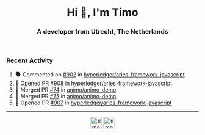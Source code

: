 <h1 align="center">Hi 👋, I'm Timo</h1>
<h3 align="center">A developer from Utrecht, The Netherlands</h3>
<br/>
<!-- https://github.com/rahuldkjain/github-profile-readme-generator --!>

<!--  <p align="left"><img src="https://github-readme-stats.vercel.app/api?username=timoglastra&show_icons=true&count_private=true&" alt="timoglastra" /></p> --!>

<!--
Github language stats
<p align="left"><img src="https://github-readme-stats.vercel.app/api/top-langs/?username=timoglastra&layout=compact" alt="timoglastra" /><p>
-->

<!-- Codestats language stats -->
<!-- <p align="left"><img src="https://codestats-readme.vercel.app/api/top-langs/?username=timoglastra&layout=compact&language_count=12" alt="timoglastra" /><p>    --!>
  
<h3>Recent Activity</h3>

<!--START_SECTION:activity-->
1. 🗣 Commented on [#902](https://github.com/hyperledger/aries-framework-javascript/issues/902) in [hyperledger/aries-framework-javascript](https://github.com/hyperledger/aries-framework-javascript)
2. 💪 Opened PR [#908](https://github.com/hyperledger/aries-framework-javascript/pull/908) in [hyperledger/aries-framework-javascript](https://github.com/hyperledger/aries-framework-javascript)
3. 🎉 Merged PR [#74](https://github.com/animo/animo-demo/pull/74) in [animo/animo-demo](https://github.com/animo/animo-demo)
4. 🎉 Merged PR [#75](https://github.com/animo/animo-demo/pull/75) in [animo/animo-demo](https://github.com/animo/animo-demo)
5. 💪 Opened PR [#907](https://github.com/hyperledger/aries-framework-javascript/pull/907) in [hyperledger/aries-framework-javascript](https://github.com/hyperledger/aries-framework-javascript)
<!--END_SECTION:activity-->

---

<p align="center">
<a href="https://twitter.com/timoglastra" target="blank"><img align="center" src="https://cdn.jsdelivr.net/npm/simple-icons@3.0.1/icons/twitter.svg" alt="timoglastra" height="30" width="30" /></a>
<a href="https://linkedin.com/in/timoglastra" target="blank"><img align="center" src="https://cdn.jsdelivr.net/npm/simple-icons@3.0.1/icons/linkedin.svg" alt="timoglastra" height="30" width="30" /></a>
</p>



